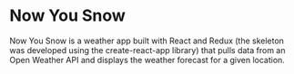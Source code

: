 # Now You Snow

Now You Snow is a weather app built with React and Redux (the skeleton was developed using the create-react-app library) that pulls data from an Open Weather API and displays the weather forecast for a given location.